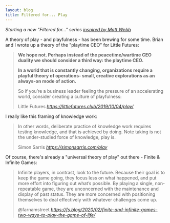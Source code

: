 ```yaml
---
layout: blog
title: Filtered for... Play
---
```


*Starting a new "Filtered for..." series [inspired by Matt Webb](https://www.google.com/search?q=site%3Ainterconnected.org+%22filtered+for%22)*

A theory of play - and playfulness - has been brewing for some time. Brian and I wrote up a theory of the "playtime CEO" for Little Futures:

<blockquote class="quoteback" data-title="LF04 - Play Not Prototypes" data-author="Little Futures" cite="https://littlefutures.club/2019/10/04/play/">
<p><p><strong>We hope not. Perhaps instead of the peacetime/wartime CEO duality we should consider a third way: the playtime CEO.</strong></p>

<p><strong>In a world that is constantly changing, organizations require a playful theory of operations- small, creative explorations as an always-on mode of action.</strong></p>

<p>So if you’re a business leader feeling the pressure of an accelerating world, consider creating a culture of playfulness:</p>

</p>
<footer>Little Futures <cite><a href="https://littlefutures.club/2019/10/04/play/">https://littlefutures.club/2019/10/04/play/</a></cite></footer>
<script note="UPDATE THIS 4REALZ" src="https://cdn.jsdelivr.net/gh/tomcritchlow/Citations-Magic@tom-branch/quoteback.js"></script>
</blockquote>

I really like this framing of knowledge work:

<blockquote class="quoteback" data-title="Deliberate Practice for Knowledge Work" data-author="Simon Sarris" cite="https://simonsarris.com/play">
<p>In other words, deliberate practice of knowledge work requires testing knowledge, and that is achieved by doing. Note taking is not the under-studied force of knowledge, play is.</p>
<footer>Simon Sarris <cite><a href="https://simonsarris.com/play">https://simonsarris.com/play</a></cite></footer>
<script note="UPDATE THIS 4REALZ" src="https://cdn.jsdelivr.net/gh/tomcritchlow/Citations-Magic@tom-branch/quoteback.js"></script>
</blockquote>

Of course, there's already a "universal theory of play" out there - Finite & Infinite Games:

<blockquote class="quoteback" data-title="Finite and Infinite Games: Two Ways to Play the Game of Life" data-author="@farnamstreet" cite="https://fs.blog/2020/02/finite-and-infinite-games-two-ways-to-play-the-game-of-life/">
<p>Infinite players, in contrast, look to the future. Because their goal is to keep the game going, they focus less on what happened, and put more effort into figuring out what’s possible. By playing a single, non-repeatable game, they are unconcerned with the maintenance and display of past status. They are more concerned with positioning themselves to deal effectively with whatever challenges come up.</p>
<footer>@farnamstreet <cite><a href="https://fs.blog/2020/02/finite-and-infinite-games-two-ways-to-play-the-game-of-life/">https://fs.blog/2020/02/finite-and-infinite-games-two-ways-to-play-the-game-of-life/</a></cite></footer>
<script note="REPLACE WITH REAL SCRIPT" src="https://cdn.jsdelivr.net/gh/tomcritchlow/Citations-Magic@tom-branch/quoteback.js"></script>
</blockquote>